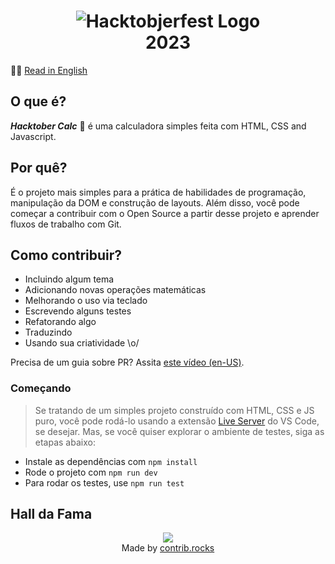 <h1 align="center"><img src="src/images/hacktoberfest10.svg" alt="Hacktobjerfest Logo"><br>2023</h1>

🔵🔴 [Read in English](https://github.com/l4ur4oliveira/hacktober-calc/blob/main/README.md)

## O que é?

**_Hacktober Calc_** :abacus: é uma calculadora simples feita com HTML, CSS and Javascript.

## Por quê?

É o projeto mais simples para a prática de habilidades de programação, manipulação da DOM e construção de layouts. Além disso, você pode começar a contribuir com o Open Source a partir desse projeto e aprender fluxos de trabalho com Git.

## Como contribuir?

- Incluindo algum tema
- Adicionando novas operações matemáticas
- Melhorando o uso via teclado
- Escrevendo alguns testes
- Refatorando algo
- Traduzindo
- Usando sua criatividade \o/

Precisa de um guia sobre PR? Assita [este vídeo (en-US)](https://youtu.be/nkuYH40cjo4).

### Começando

> Se tratando de um simples projeto construído com HTML, CSS e JS puro, você pode rodá-lo usando a extensão [Live Server](https://marketplace.visualstudio.com/items?itemName=ritwickdey.LiveServer) do VS Code, se desejar. Mas, se você quiser explorar o ambiente de testes, siga as etapas abaixo:

- Instale as dependências com `npm install`
- Rode o projeto com `npm run dev`
- Para rodar os testes, use `npm run test`

## Hall da Fama

<div align="center">
  <a href="https://github.com/l4ur4oliveira/hacktober-calc/graphs/contributors">
    <img src="https://contrib.rocks/image?repo=l4ur4oliveira/hacktober-calc" />
  </a>
  <br>Made by <a href="https://contrib.rocks">contrib.rocks</a>
</div>
